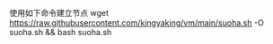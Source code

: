 使用如下命令建立节点 wget https://raw.githubusercontent.com/kingyaking/vm/main/suoha.sh -O suoha.sh && bash suoha.sh 
